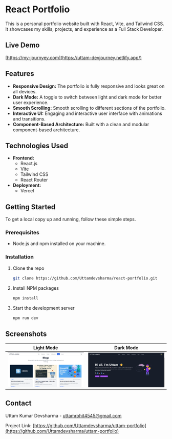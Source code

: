 # React Portfolio

This is a personal portfolio website built with React, Vite, and Tailwind CSS. It showcases my skills, projects, and experience as a Full Stack Developer.

## Live Demo

[https://my-journyey.com](https://uttam-devjourney.netlify.app/)

## Features

*   **Responsive Design:** The portfolio is fully responsive and looks great on all devices.
*   **Dark Mode:** A toggle to switch between light and dark mode for better user experience.
*   **Smooth Scrolling:** Smooth scrolling to different sections of the portfolio.
*   **Interactive UI:** Engaging and interactive user interface with animations and transitions.
*   **Component-Based Architecture:** Built with a clean and modular component-based architecture.

## Technologies Used

*   **Frontend:**
    *   React.js
    *   Vite
    *   Tailwind CSS
    *   React Router
*   **Deployment:**
    *   Vercel

## Getting Started

To get a local copy up and running, follow these simple steps.

### Prerequisites

*   Node.js and npm installed on your machine.

### Installation

1.  Clone the repo
    ```sh
    git clone https://github.com/Uttamdevsharma/react-portfolio.git
    ```
2.  Install NPM packages
    ```sh
    npm install
    ```
3.  Start the development server
    ```sh
    npm run dev
    ```



## Screenshots

| Light Mode                                 | Dark Mode                                  |
| ------------------------------------------ | ------------------------------------------ |
| ![Light Mode](public/images/light-mode.png) | ![Dark Mode](public/images/dark-mode.png) |

## Contact

Uttam Kumar Devsharma - [uttamrohit4545@gmail.com](mailto:uttamrohit4545@gmail.com)

Project Link: [https://github.com/Uttamdevsharma/uttam-portfolio](https://github.com/Uttamdevsharma/uttam-portfolio)
